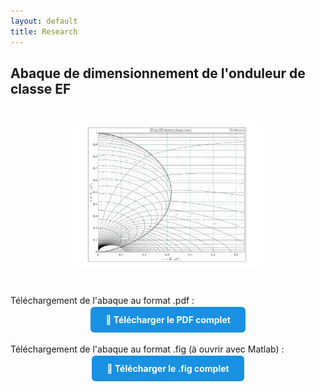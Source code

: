 ```yaml
---
layout: default
title: Research
---
```


## Abaque de dimensionnement de l'onduleur de classe EF

<div style="text-align: center; margin: 40px 0;">
  <img src="/assets/img/chart_EF.svg" alt="Diagramme Onduleur EF"
       style="max-width: 60%; height: auto; border-radius: 12px; box-shadow: 0 4px 12px rgba(0,0,0,0);">
</div>

<p>Téléchargement de l'abaque au format .pdf :</p>

<div style="text-align: center; margin-bottom: 30px;">
  <a href="/assets/pdf/chart_EF.pdf" download
     style="background-color: #1A90E2; color: white; padding: 12px 24px; border-radius: 6px; text-decoration: none; font-weight: bold;">
    📄 Télécharger le PDF complet
  </a>
</div>

<p>Téléchargement de l'abaque au format .fig (à ouvrir avec Matlab) :</p>

<div style="text-align: center; margin-bottom: 30px;">
  <a href="/assets/other/chart_EF.fig" download
     style="background-color: #1A90E2; color: white; padding: 12px 24px; border-radius: 6px; text-decoration: none; font-weight: bold;">
    📄 Télécharger le .fig complet
  </a>
</div>

